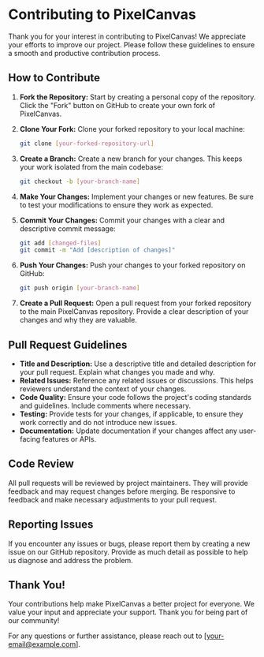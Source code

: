 # Contributing to PixelCanvas

Thank you for your interest in contributing to PixelCanvas! We appreciate your efforts to improve our project. Please follow these guidelines to ensure a smooth and productive contribution process.

## How to Contribute

1. **Fork the Repository:** Start by creating a personal copy of the repository. Click the "Fork" button on GitHub to create your own fork of PixelCanvas.

2. **Clone Your Fork:** Clone your forked repository to your local machine:

    ```bash
    git clone [your-forked-repository-url]
    ```

3. **Create a Branch:** Create a new branch for your changes. This keeps your work isolated from the main codebase:

    ```bash
    git checkout -b [your-branch-name]
    ```

4. **Make Your Changes:** Implement your changes or new features. Be sure to test your modifications to ensure they work as expected.

5. **Commit Your Changes:** Commit your changes with a clear and descriptive commit message:

    ```bash
    git add [changed-files]
    git commit -m "Add [description of changes]"
    ```

6. **Push Your Changes:** Push your changes to your forked repository on GitHub:

    ```bash
    git push origin [your-branch-name]
    ```

7. **Create a Pull Request:** Open a pull request from your forked repository to the main PixelCanvas repository. Provide a clear description of your changes and why they are valuable.

## Pull Request Guidelines

- **Title and Description:** Use a descriptive title and detailed description for your pull request. Explain what changes you made and why.
- **Related Issues:** Reference any related issues or discussions. This helps reviewers understand the context of your changes.
- **Code Quality:** Ensure your code follows the project's coding standards and guidelines. Include comments where necessary.
- **Testing:** Provide tests for your changes, if applicable, to ensure they work correctly and do not introduce new issues.
- **Documentation:** Update documentation if your changes affect any user-facing features or APIs.

## Code Review

All pull requests will be reviewed by project maintainers. They will provide feedback and may request changes before merging. Be responsive to feedback and make necessary adjustments to your pull request.

## Reporting Issues

If you encounter any issues or bugs, please report them by creating a new issue on our GitHub repository. Provide as much detail as possible to help us diagnose and address the problem.

## Thank You!

Your contributions help make PixelCanvas a better project for everyone. We value your input and appreciate your support. Thank you for being part of our community!

For any questions or further assistance, please reach out to [your-email@example.com].
